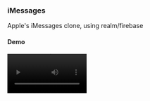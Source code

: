 ### iMessages

Apple's iMessages clone, using realm/firebase

#### Demo
<video src='https://github.com/vko-online/iMessages/raw/main/demo.mp4' width=180/>
